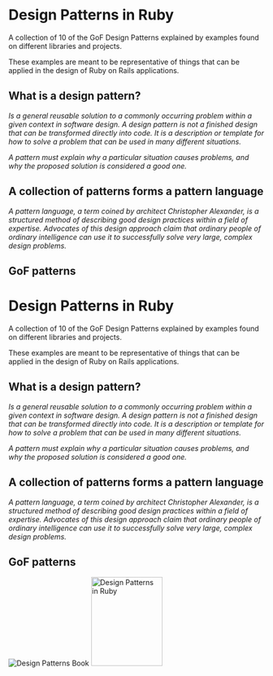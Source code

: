 # Design Patterns in Ruby

A collection of 10 of the GoF Design Patterns explained by examples found on different libraries and projects.

These examples are meant to be representative of things that can be applied in the design of Ruby on Rails applications.

## What is a design pattern?

*Is a general reusable solution to a commonly occurring problem within a given context in software design. A design pattern is not a finished design that can be transformed directly into code. It is a description or template for how to solve a problem that can be used in many different situations.*

*A pattern must explain why a particular situation causes problems, and why the proposed solution is considered a good one.*

## A collection of patterns forms a pattern language

*A pattern language, a term coined by architect Christopher Alexander, is a structured method of describing good design practices within a field of expertise. Advocates of this design approach claim that ordinary people of ordinary intelligence can use it to successfully solve very large, complex design problems.*

## GoF patterns

# Design Patterns in Ruby

A collection of 10 of the GoF Design Patterns explained by examples found on different libraries and projects.

These examples are meant to be representative of things that can be applied in the design of Ruby on Rails applications.

## What is a design pattern?

*Is a general reusable solution to a commonly occurring problem within a given context in software design. A design pattern is not a finished design that can be transformed directly into code. It is a description or template for how to solve a problem that can be used in many different situations.*

*A pattern must explain why a particular situation causes problems, and why the proposed solution is considered a good one.*

## A collection of patterns forms a pattern language

*A pattern language, a term coined by architect Christopher Alexander, is a structured method of describing good design practices within a field of expertise. Advocates of this design approach claim that ordinary people of ordinary intelligence can use it to successfully solve very large, complex design problems.*

## GoF patterns

![Design Patterns Book](http://upload.wikimedia.org/wikipedia/en/7/78/Design_Patterns_cover.jpg)
<img alt="Design Patterns in Ruby" src="http://irbook.ir/up/books/f133322448.jpg" width="140" height="175"/>
